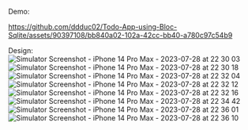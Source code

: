 Demo:


https://github.com/ddduc02/Todo-App-using-Bloc-Sqlite/assets/90397108/bb840a02-102a-42cc-bb40-a780c97c54b9






Design:
![Simulator Screenshot - iPhone 14 Pro Max - 2023-07-28 at 22 30 03](https://github.com/ddduc02/Todo-App-using-Bloc-Sqlite/assets/90397108/4172f3bd-c13d-4971-ac25-1796b7684bb7)
![Simulator Screenshot - iPhone 14 Pro Max - 2023-07-28 at 22 30 18](https://github.com/ddduc02/Todo-App-using-Bloc-Sqlite/assets/90397108/294f54b1-23b4-4fe6-87b3-f814da2e457f)
![Simulator Screenshot - iPhone 14 Pro Max - 2023-07-28 at 22 32 04](https://github.com/ddduc02/Todo-App-using-Bloc-Sqlite/assets/90397108/0caaab19-72b6-4370-9cd3-2cd60d0252ab)
![Simulator Screenshot - iPhone 14 Pro Max - 2023-07-28 at 22 32 12](https://github.com/ddduc02/Todo-App-using-Bloc-Sqlite/assets/90397108/2b0a79e1-6601-44a3-b8b0-ebc9034df3ef)
![Simulator Screenshot - iPhone 14 Pro Max - 2023-07-28 at 22 32 16](https://github.com/ddduc02/Todo-App-using-Bloc-Sqlite/assets/90397108/bf7304bd-931f-40ec-874a-53f251bace96)
![Simulator Screenshot - iPhone 14 Pro Max - 2023-07-28 at 22 34 42](https://github.com/ddduc02/Todo-App-using-Bloc-Sqlite/assets/90397108/261db27a-fd88-4bc8-9bb0-78803220fd68)
![Simulator Screenshot - iPhone 14 Pro Max - 2023-07-28 at 22 36 01](https://github.com/ddduc02/Todo-App-using-Bloc-Sqlite/assets/90397108/8d4bb427-1a72-46ef-8c2c-29b5f8370947)
![Simulator Screenshot - iPhone 14 Pro Max - 2023-07-28 at 22 36 10](https://github.com/ddduc02/Todo-App-using-Bloc-Sqlite/assets/90397108/e30c02b5-ec63-4b1d-a090-9b7d013a67cb)
